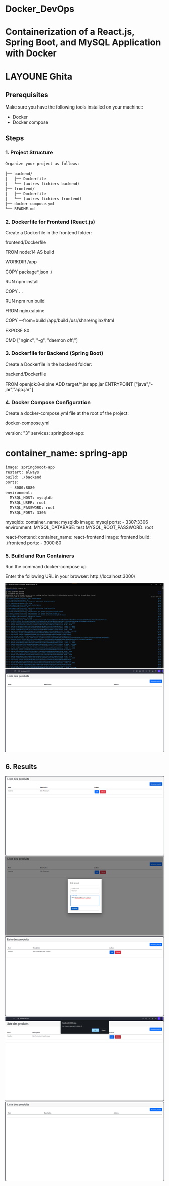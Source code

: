 # Docker_DevOps
# Containerization of a React.js, Spring Boot, and MySQL Application with Docker
# LAYOUNE Ghita
## Prerequisites
Make sure you have the following tools installed on your machine::
- Docker
- Docker compose

## Steps

### 1. Project Structure
```
Organize your project as follows: 

├── backend/
│   ├── Dockerfile
│   └── (autres fichiers backend)
├── frontend/
│   ├── Dockerfile
│   └── (autres fichiers frontend)
├── docker-compose.yml
└── README.md

```
### 2. Dockerfile for Frontend (React.js)
Create a Dockerfile in the frontend folder:

frontend/Dockerfile

FROM node:14 AS build

WORKDIR /app

COPY package*.json ./

RUN npm install

COPY . .

RUN npm run build

FROM nginx:alpine

COPY --from=build /app/build /usr/share/nginx/html

EXPOSE 80

CMD ["nginx", "-g", "daemon off;"]



### 3. Dockerfile for Backend (Spring Boot)
Create a Dockerfile in the backend folder:

backend/Dockerfile

FROM openjdk:8-alpine
ADD target/*.jar app.jar
ENTRYPOINT ["java","-jar","app.jar"]



### 4. Docker Compose Configuration
Create a docker-compose.yml file at the root of the project:

docker-compose.yml

version: "3"
services: 
  springboot-app:
   # container_name: spring-app
    image: springbooot-app
    restart: always
    build: ./backend
    ports:
      - 8080:8080 
    environment:
      MYSQL_HOST: mysqldb
      MYSQL_USER: root
      MYSQL_PASSWORD: root
      MYSQL_PORT: 3306
  mysqldb: 
    container_name: mysqldb
    image: mysql
    ports: 
     - 3307:3306   
    environment:
      MYSQL_DATABASE: test
      MYSQL_ROOT_PASSWORD: root

  react-frontend:
    container_name: react-frontend
    image: frontend
    build: ./frontend
    ports:
      - 3000:80


### 5. Build and Run Containers

Run the command docker-compose up

Enter the following URL in your browser: http://localhost:3000/

![Docker compose](docker/8.png)
![Docker compose](docker/1.png)

## 6. Results
![Docker compose](docker/2.png)
![Docker compose](docker/3.png)
![Docker compose](docker/4.png)
![Docker compose](docker/5.png)
![Docker compose](docker/6.png)


